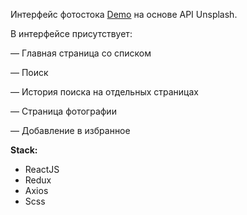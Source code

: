 Интерфейс фотостока [Demo](https://test-r-u.herokuapp.com/) на основе API Unsplash.

В интерфейсе присутствует:

— Главная страница со списком

— Поиск

— История поиска на отдельных страницах

— Страница фотографии

— Добавление в избранное

**Stack:**
* ReactJS
* Redux
* Axios
* Scss

